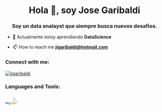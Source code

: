 <h1 align="center">Hola 👋, soy Jose Garibaldi</h1>
<h3 align="center">Soy un data analayst que siempre busca nuevos desafios.</h3>

- 🌱 Actualmente estoy aprendiendo **DataScience**

- 📫 How to reach me **jigaribaldi@hotmail.com**

<h3 align="left">Connect with me:</h3>
<p align="left">
<a href="https://linkedin.com/in/jigaribaldi" target="blank"><img align="center" src="https://raw.githubusercontent.com/rahuldkjain/github-profile-readme-generator/master/src/images/icons/Social/linked-in-alt.svg" alt="jigaribaldi" height="30" width="40" /></a>
</p>

<h3 align="left">Languages and Tools:</h3>
<p align="left"> <a href="https://www.mysql.com/" target="_blank" rel="noreferrer"> <img src="https://raw.githubusercontent.com/devicons/devicon/master/icons/mysql/mysql-original-wordmark.svg" alt="mysql" width="40" height="40"/> </a> </p>
